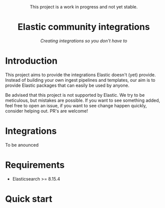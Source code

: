 <div align="center">
This project is a work in progress and not yet stable.

# Elastic community integrations

<em>Creating integrations so you don't have to</em>
</div>

# Introduction

This project aims to provide the integrations Elastic doesn't (yet) provide. Instead of building your own ingest pipelines and templates, our aim is to provide Elastic packages that can easily be used by anyone.

Be advised that this project is not supported by Elastic. We try to be meticulous, but mistakes are possible.
If you want to see something added, feel free to open an issue, if you want to see change happen quickly, consider helping out. PR's are welcome!

# Integrations

To be anounced

# Requirements

- Elasticsearch >= 8.15.4

# Quick start

 

